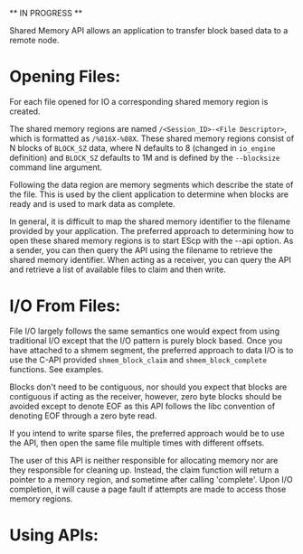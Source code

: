 ** IN PROGRESS **

Shared Memory API allows an application to transfer block based data to a
remote node. 

Opening Files:
==============

For each file opened for IO a corresponding shared memory region is created.

The shared memory regions are named `/<Session_ID>-<File Descriptor>`, which
is formatted as `/%016X-%08X`. These shared memory regions consist of N
blocks of `BLOCK_SZ` data, where N defaults to 8 (changed in `io_engine`
definition) and `BLOCK_SZ` defaults to 1M and is defined by the `--blocksize`
command line argument.

Following the data region are memory segments which describe the state
of the file. This is used by the client application to determine when
blocks are ready and is used to mark data as complete.

In general, it is difficult to map the shared memory identifier to the filename
provided by your application. The preferred approach to determining how
to open these shared memory regions is to start EScp with the --api option. As
a sender, you can then query the API using the filename to retrieve the shared
memory identifier. When acting as a receiver, you can query the API and
retrieve a list of available files to claim and then write.

I/O From Files:
===============

File I/O largely follows the same semantics one would expect from using
traditional I/O except that the I/O pattern is purely block based. Once you
have attached to a shmem segment, the preferred approach to data I/O is to use
the C-API provided `shmem_block_claim` and `shmem_block_complete` functions.
See examples.

Blocks don't need to be contiguous, nor should you expect that blocks are
contiguous if acting as the receiver, however, zero byte blocks should be
avoided except to denote EOF as this API follows the libc convention of
denoting EOF through a zero byte read.

If you intend to write sparse files, the preferred approach would be to
use the API, then open the same file multiple times with different offsets.

The user of this API is neither responsible for allocating memory nor
are they responsible for cleaning up. Instead, the claim function will return
a pointer to a memory region, and sometime after calling 'complete'. Upon
I/O completion, it will cause a page fault if attempts are made to access
those memory regions.

Using APIs:
===========











